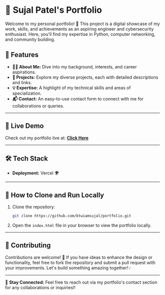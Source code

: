 # 🚀 Sujal Patel's Portfolio

Welcome to my personal portfolio! 🎉 This project is a digital showcase of my work, skills, and achievements as an aspiring engineer and cybersecurity enthusiast. Here, you'll find my expertise in Python, computer networking, and community building.

## 🌟 Features

- **🧑‍💻 About Me:** Dive into my background, interests, and career aspirations.
- **📂 Projects:** Explore my diverse projects, each with detailed descriptions and links.
- **💡 Expertise:** A highlight of my technical skills and areas of specialization.
- **📬 Contact:** An easy-to-use contact form to connect with me for collaborations or queries.

---

## 🎯 Live Demo

Check out my portfolio live at: **[Click Here](https://portfolio-beige-phi-64.vercel.app/)**

---

## 🛠️ Tech Stack

- **Deployment:** Vercel 🌍

---

## 🔧 How to Clone and Run Locally

1. Clone the repository:
   ```bash
   git clone https://github.com/btwiamsujal/portfolio.git
   ```
2. Open the `index.html` file in your browser to view the portfolio locally.

---

## 🤝 Contributing

Contributions are welcome! 🚀 If you have ideas to enhance the design or functionality, feel free to fork the repository and submit a pull request with your improvements. Let's build something amazing together!💡

---

💬 **Stay Connected:** Feel free to reach out via my portfolio's contact section for any collaborations or inquiries!!

